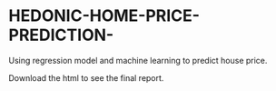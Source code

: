 # HEDONIC-HOME-PRICE-PREDICTION-
Using regression model and machine learning to predict house price.

Download the html to see the final report.
